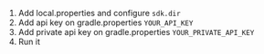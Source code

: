 1. Add local.properties and configure ```sdk.dir```
2. Add api key on gradle.properties ```YOUR_API_KEY```
3. Add private api key on gradle.properties ```YOUR_PRIVATE_API_KEY```
4. Run it
